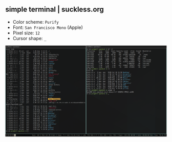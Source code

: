 ## simple terminal | suckless.org

- Color scheme: `Purify`
- Font: `San Francisco Mono` (Apple)
- Pixel size: `12`
- Cursor shape: `_`

![st](https://github.com/cyril2day/OpenBSD-Environment/blob/master/res/st/st.png)
